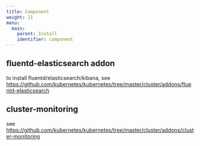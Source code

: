 ```yaml
---
title: Component
weight: 21
menu:
  main:
    parent: Install
    identifier: component
---
```

## fluentd-elasticsearch addon
to install fluentd/elasticsearch/kibana, see https://github.com/kubernetes/kubernetes/tree/master/cluster/addons/fluentd-elasticsearch

## cluster-monitoring

see https://github.com/kubernetes/kubernetes/tree/master/cluster/addons/cluster-monitoring
